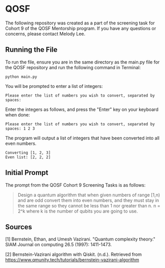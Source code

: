 # QOSF
The following repository was created as a part of the screening task for Cohort 9 of the QOSF Mentorship program. If you have any questions or concerns, please contact Melody Lee.

## Running the File
To run the file, ensure you are in the same directory as the main.py file for the QOSF repository and run the following command in Terminal:
```
python main.py
```
You will be prompted to enter a list of integers:

```
Please enter the list of numbers you wish to convert, separated by spaces: 
```
Enter the integers as follows, and press the "Enter" key on your keyboard when done:
```
Please enter the list of numbers you wish to convert, separated by spaces: 1 2 3
```

The program will output a list of integers that have been converted into all even numbers.
```
Converting [1, 2, 3]
Even list: [2, 2, 2]
```

## Initial Prompt
The prompt from the QOSF Cohort 9 Screening Tasks is as follows:
> Design a quantum algorithm that when given numbers of range [1,n) and are odd convert them into even numbers, and they must stay in the same range so they cannot be less than 1 nor greater than n. n = 2^k where k is the number of qubits you are going to use.

## Sources
[1] Bernstein, Ethan, and Umesh Vazirani. "Quantum complexity theory." SIAM Journal on computing 26.5 (1997): 1411-1473.

[2] Bernstein-Vazirani algorithm with Qiskit. (n.d.). Retrieved from https://www.qmunity.tech/tutorials/bernstein-vazirani-algorithm 
